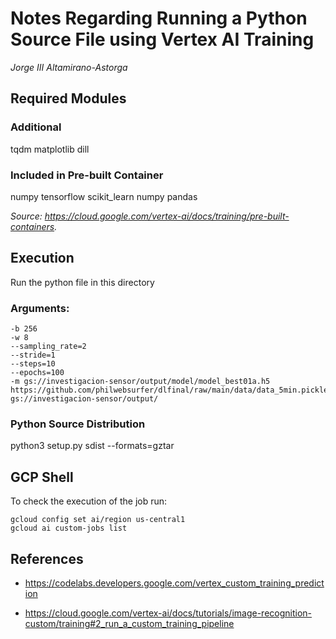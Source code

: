 # Notes Regarding Running a Python Source File using Vertex AI Training

_Jorge III Altamirano-Astorga_

## Required Modules

### Additional

tqdm matplotlib dill

### Included in Pre-built Container

numpy tensorflow scikit_learn numpy pandas 

_Source: <https://cloud.google.com/vertex-ai/docs/training/pre-built-containers>._

## Execution

Run the python file in this directory

### Arguments:

```
-b 256
-w 8 
--sampling_rate=2 
--stride=1 
--steps=10 
--epochs=100 
-m gs://investigacion-sensor/output/model/model_best01a.h5
https://github.com/philwebsurfer/dlfinal/raw/main/data/data_5min.pickle.gz 
gs://investigacion-sensor/output/
```

### Python Source Distribution

python3 setup.py sdist --formats=gztar

## GCP Shell

To check the execution of the job run:

```
gcloud config set ai/region us-central1
gcloud ai custom-jobs list
```

## References

* <https://codelabs.developers.google.com/vertex_custom_training_prediction>

* <https://cloud.google.com/vertex-ai/docs/tutorials/image-recognition-custom/training#2_run_a_custom_training_pipeline>


